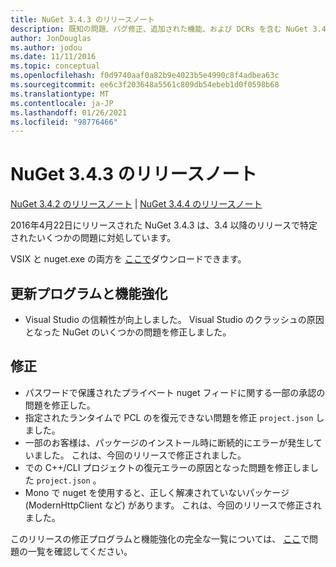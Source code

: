```yaml
---
title: NuGet 3.4.3 のリリースノート
description: 既知の問題、バグ修正、追加された機能、および DCRs を含む NuGet 3.4.3 のリリースノート。
author: JonDouglas
ms.author: jodou
ms.date: 11/11/2016
ms.topic: conceptual
ms.openlocfilehash: f0d9740aaf0a82b9e4023b5e4990c8f4adbea63c
ms.sourcegitcommit: ee6c3f203648a5561c809db54ebeb1d0f0598b68
ms.translationtype: MT
ms.contentlocale: ja-JP
ms.lasthandoff: 01/26/2021
ms.locfileid: "98776466"
---
```

# <a name="nuget-343-release-notes"></a>NuGet 3.4.3 のリリースノート

[NuGet 3.4.2 のリリースノート](../release-notes/nuget-3.4.2.md)  | [NuGet 3.4.4 のリリースノート](../release-notes/nuget-3.4.4.md)

2016年4月22日にリリースされた NuGet 3.4.3 は、3.4 以降のリリースで特定されたいくつかの問題に対処しています。

VSIX と nuget.exe の両方を [ここで](https://dist.nuget.org/index.html)ダウンロードできます。

## <a name="updates-and-improvements"></a>更新プログラムと機能強化

* Visual Studio の信頼性が向上しました。 Visual Studio のクラッシュの原因となった NuGet のいくつかの問題を修正しました。

## <a name="fixes"></a>修正

* パスワードで保護されたプライベート nuget フィードに関する一部の承認の問題を修正した。
* 指定されたランタイムで PCL のを復元できない問題を修正 `project.json` しました。
* 一部のお客様は、パッケージのインストール時に断続的にエラーが発生していました。 これは、今回のリリースで修正されました。
* での C++/CLI プロジェクトの復元エラーの原因となった問題を修正しました `project.json` 。
* Mono で nuget を使用すると、正しく解凍されていないパッケージ (ModernHttpClient など) があります。 これは、今回のリリースで修正されました。

このリリースの修正プログラムと機能強化の完全な一覧については、 [ここ](https://github.com/NuGet/Home/issues?q=is%3Aissue+milestone%3A3.4.3+is%3Aclosed)で問題の一覧を確認してください。